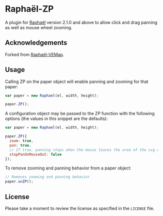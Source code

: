 # Raphaël-ZP

A plugin for [Raphaël](http://raphaeljs.com/) version 2.1.0 and above to allow
click and drag panning as well as mouse wheel zooming.

## Acknowledgements

Forked from [Raphaël-VEMap](https://github.com/christocracy/raphael-vemap).

## Usage

Calling ZP on the paper object will enable panning and zooming for that paper:

```javascript
var paper = new Raphael(el, width, height);

paper.ZP();
```

A configuration object may be passed to the ZP function with the following
options (the values in this snippet are the defaults):

```javascript
var paper = new Raphael(el, width, height);

paper.ZP({
  zoom: true,
  pan: true,
  // If true, panning stops when the mouse leaves the area of the svg canvas
  stopPanOnMouseOut: false
});
```

To remove zooming and panning behavior from a paper object:

```javascript
// Removes zooming and panning behavior
paper.unZP();
```

## License

Please take a moment to review the license as specified in the `LICENSE` file.
